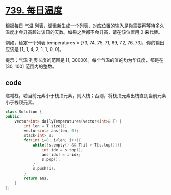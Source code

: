 # [739. 每日温度](https://leetcode-cn.com/problems/daily-temperatures/)
根据每日 气温 列表，请重新生成一个列表，对应位置的输入是你需要再等待多久温度才会升高超过该日的天数。如果之后都不会升高，请在该位置用 0 来代替。

例如，给定一个列表 temperatures = [73, 74, 75, 71, 69, 72, 76, 73]，你的输出应该是 [1, 1, 4, 2, 1, 1, 0, 0]。

提示：气温 列表长度的范围是 [1, 30000]。每个气温的值的均为华氏度，都是在 [30, 100] 范围内的整数。

## code

递减栈。若当前元素小于栈顶元素，则入栈；否则，将栈顶元素出栈直到当前元素小于栈顶元素。

```c++
class Solution {
public:
    vector<int> dailyTemperatures(vector<int>& T) {
        int len = T.size();
        vector<int> ans(len, 0);
        stack<int> s;
        for(int i=0; i<len; i++){
            while(!s.empty() && T[i] > T[s.top()]){
                int idx = s.top();
                ans[idx] = i-idx;
                s.pop();
            }
            s.push(i);
        }
        return ans;
    }
};
```